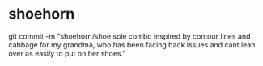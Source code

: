 # shoehorn

git commit -m "shoehorn/shoe sole combo inspired by contour lines and cabbage for my grandma, who has been facing back issues and cant lean over as easily to put on her shoes."
